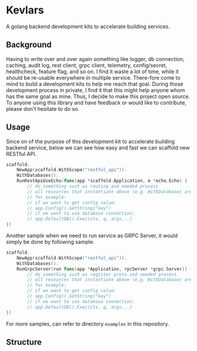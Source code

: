 # Kevlars

A golang backend development kits to accelerate building services. 

## Background

Having to write over and over again something like logger, db connection, caching, audit log, rest client, grpc client, telemetry, config/secret, healthcheck, feature flag, and so on. 
I find it waste a lot of time, while it should be re-usable everywhere in multiple service.
There-fore come to mind to build a development kits to help me reach that goal.
During those development process in private, I find it that this might help anyone whom has the same goal as mine. Thus, I decide to make this project open source.
To anyone using this library and have feedback or would like to contribute, please don't hesitate to do so.

## Usage

Since on of the purpose of this development kit to accelerate building backend service, below we can see how easy and fast we can scaffold new RESTful API.
```go
scaffold.
    NewApp(scaffold.WithScope("restful_api")).
    WithDatabases().
    RunRestApiUseEcho(func(app *scaffold.Application, e *echo.Echo) {
        // do something such as routing and needed process
        // all resources that instantiate above (e.g. WithDatabase) are available under `app`
        // for example: 
        // if we want to get config value:
        // app.Config().GetString("key")
        // if we want to use database connection:
        // app.DefaultDB().Exec(ctx, q, args...)
})
```
Another sample when we need to run service as GRPC Server, it would simply be done by following sample:
```go
scaffold.
    NewApp(scaffold.WithScope("restful_api")).
    WithDatabases().
    RunGrpcServer(run func(app *Application, rpcServer *grpc.Server)) {
        // do something such as register proto and needed process
        // all resources that instantiate above (e.g. WithDatabase) are available under `app`
        // for example: 
        // if we want to get config value:
        // app.Config().GetString("key")
        // if we want to use database connection:
        // app.DefaultDB().Exec(ctx, q, args...)
})
```
For more samples, can refer to directory `examples` in this repository.

## Structure

